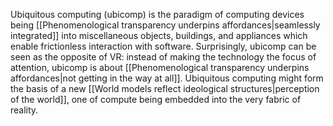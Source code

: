 ---
---

Ubiquitous computing (ubicomp) is the paradigm of computing devices being [[Phenomenological transparency underpins affordances|seamlessly integrated]] into miscellaneous objects, buildings, and appliances which enable frictionless interaction with software. Surprisingly, ubicomp can be seen as the opposite of VR: instead of making the technology the focus of attention, ubicomp is about [[Phenomenological transparency underpins affordances|not getting in the way at all]]. Ubiquitous computing might form the basis of a new [[World models reflect ideological structures|perception of the world]], one of compute being embedded into the very fabric of reality.